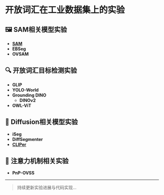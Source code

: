 # 开放词汇在工业数据集上的实验

## 🖼️ SAM相关模型实验
- **[SAM](https://scontent-sin2-1.xx.fbcdn.net/v/t39.2365-6/10000000_900554171201033_1602411987825904100_n.pdf?_nc_cat=100&ccb=1-7&_nc_sid=3c67a6&_nc_ohc=3u3KBRuLSHQQ7kNvgHUnKsw&_nc_oc=AdmVHBHepQqIvTIL1D3KbTzd1igVkX4H5uPyb0GwOyRgRO7dLvcMTDic4zx0j24UK3Y&_nc_zt=14&_nc_ht=scontent-sin2-1.xx&_nc_gid=uDDWe4wqzFovxOMGfOC7MQ&oh=00_AYGBOYh0K2lLs6DaIOfwNHRtU4ye_m-NlWXJSN1mBEYq6g&oe=67E876E7)**  
- **EBSeg**  
- **OVSAM**

## 🔍 开放词汇目标检测实验
- **GLIP**  
- **YOLO-World**
- **Grounding DINO**
  - **DINOv2**
- **OWL-ViT**

## 🎨 Diffusion相关模型实验
- **iSeg**  
- **DiffSegmenter**
- **[CLIPer](https://arxiv.org/pdf/2411.13836)**

## 🔎 注意力机制相关实验
- **PnP-OVSS**

---

> 持续更新实验进展与代码实现...
